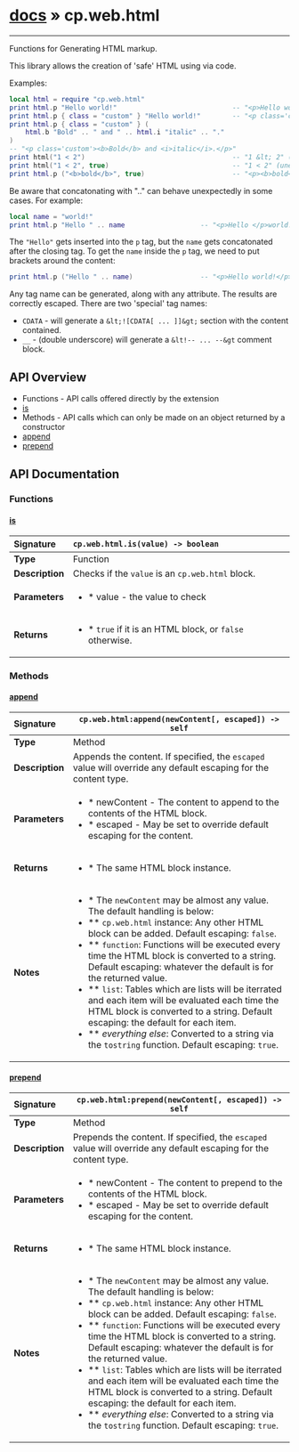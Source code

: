 # [docs](index.md) » cp.web.html
---

Functions for Generating HTML markup.

This library allows the creation of 'safe' HTML using via code.

Examples:

```lua
local html = require "cp.web.html"
print html.p "Hello world!"								-- "<p>Hello world!</p>"
print html.p { class = "custom" } "Hello world!"		-- "<p class='custom'>Hello world!</p>"
print html.p { class = "custom" } (
	html.b "Bold" .. " and " .. html.i "italic" .. "."
)
-- "<p class='custom'><b>Bold</b> and <i>italic</i>.</p>"
print html("1 < 2")										-- "1 &lt; 2" (escaped)
print html("1 < 2", true)								-- "1 < 2" (unescaped)
print html.p ("<b>bold</b>", true)						-- "<p><b>bold</b></p>"
```

Be aware that concatonating with ".." can behave unexpectedly in some cases. For example:

```lua
local name = "world!"
print html.p "Hello " .. name					-- "<p>Hello </p>world!"
```

The `"Hello"` gets inserted into the `p` tag, but the `name` gets concatonated after the closing tag.
To get the `name` inside the `p` tag, we need to put brackets around the content:

```lua
print html.p ("Hello " .. name)					-- "<p>Hello world!</p>"
```

Any tag name can be generated, along with any attribute. The results are correctly escaped.
There are two 'special' tag names:
 * `CDATA`	- will generate a `&lt;![CDATA[ ... ]]&gt;` section with the content contained.
 * `__`		- (double underscore) will generate a `&lt!-- ... --&gt` comment block.

## API Overview
* Functions - API calls offered directly by the extension
 * [is](#is)
* Methods - API calls which can only be made on an object returned by a constructor
 * [append](#append)
 * [prepend](#prepend)

## API Documentation

### Functions

#### [is](#is)
| <span style="float: left;">**Signature**</span> | <span style="float: left;">`cp.web.html.is(value) -> boolean` </span>                                                          |
| -----------------------------------------------------|---------------------------------------------------------------------------------------------------------|
| **Type**                                             | Function                                                                                         |
| **Description**                                      | Checks if the `value` is an `cp.web.html` block.                                                                                         |
| **Parameters**                                       | <ul markdown="1"><li markdown="1">* value		- the value to check</li></ul> |
| **Returns**                                          | <ul markdown="1"><li markdown="1">* `true` if it is an HTML block, or `false` otherwise.</li></ul>          |

### Methods

#### [append](#append)
| <span style="float: left;">**Signature**</span> | <span style="float: left;">`cp.web.html:append(newContent[, escaped]) -> self` </span>                                                          |
| -----------------------------------------------------|---------------------------------------------------------------------------------------------------------|
| **Type**                                             | Method                                                                                         |
| **Description**                                      | Appends the content. If specified, the `escaped` value will override any default escaping for the content type.                                                                                         |
| **Parameters**                                       | <ul markdown="1"><li markdown="1">* newContent		- The content to append to the contents of the HTML block.</li><li markdown="1">* escaped			- May be set to override default escaping for the content.</li></ul> |
| **Returns**                                          | <ul markdown="1"><li markdown="1">* The same HTML block instance.</li></ul>          |
| **Notes**                                            | <ul markdown="1"><li markdown="1">* The `newContent` may be almost any value. The default handling is below:</li><li markdown="1">** `cp.web.html` instance: Any other HTML block can be added. Default escaping: `false`.</li><li markdown="1">** `function`: Functions will be executed every time the HTML block is converted to a string. Default escaping: whatever the default is for the returned value.</li><li markdown="1">** `list`: Tables which are lists will be iterrated and each item will be evaluated each time the HTML block is converted to a string. Default escaping: the default for each item.</li><li markdown="1">** _everything else_: Converted to a string via the `tostring` function. Default escaping: `true`.</li></ul>                |

#### [prepend](#prepend)
| <span style="float: left;">**Signature**</span> | <span style="float: left;">`cp.web.html:prepend(newContent[, escaped]) -> self` </span>                                                          |
| -----------------------------------------------------|---------------------------------------------------------------------------------------------------------|
| **Type**                                             | Method                                                                                         |
| **Description**                                      | Prepends the content. If specified, the `escaped` value will override any default escaping for the content type.                                                                                         |
| **Parameters**                                       | <ul markdown="1"><li markdown="1">* newContent		- The content to prepend to the contents of the HTML block.</li><li markdown="1">* escaped			- May be set to override default escaping for the content.</li></ul> |
| **Returns**                                          | <ul markdown="1"><li markdown="1">* The same HTML block instance.</li></ul>          |
| **Notes**                                            | <ul markdown="1"><li markdown="1">* The `newContent` may be almost any value. The default handling is below:</li><li markdown="1">** `cp.web.html` instance: Any other HTML block can be added. Default escaping: `false`.</li><li markdown="1">** `function`: Functions will be executed every time the HTML block is converted to a string. Default escaping: whatever the default is for the returned value.</li><li markdown="1">** `list`: Tables which are lists will be iterrated and each item will be evaluated each time the HTML block is converted to a string. Default escaping: the default for each item.</li><li markdown="1">** _everything else_: Converted to a string via the `tostring` function. Default escaping: `true`.</li></ul>                |

